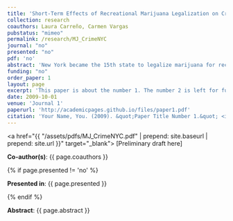 ```yaml
---
title: 'Short-Term Effects of Recreational Marijuana Legalization on Crime' 
collection: research
coauthors: Laura Carreño, Carmen Vargas
pubstatus: "mimeo"
permalink: /research/MJ_CrimeNYC
journal: "no"
presented: "no"
pdf: 'no'
abstract: 'New York became the 15th state to legalize marijuana for recreational use in 2021. With a growing share of the country legalizing cannabis, researchers and policymakers have studied the effects of its legalization on the economic and social characteristics of the states that have legalized marijuana. This analysis adds to the existing literature by exploring the implications of marijuana legalization for recreational use in New York State. Specifically, we analyze the impact of marijuana legalization on crime rates in New York City. We leverage New York Police Data and run a Two-Way Fixed Effects Difference-in-Differences model to estimate how crime rates changed after the passage of the law. We find that legalization is associated with an increase in the number of arrests for some, but not all, violent crimes in precincts where marijuana arrests were high prior to the passing of the law. The increase in crime could be related to a reallocation of police resources to other crimes, but further analysis is necessary.'
funding: "no"
order_paper: 1
layout: page
excerpt: 'This paper is about the number 1. The number 2 is left for future work.'
date: 2009-10-01
venue: 'Journal 1'
paperurl: 'http://academicpages.github.io/files/paper1.pdf'
citation: 'Your Name, You. (2009). &quot;Paper Title Number 1.&quot; <i>Journal 1</i>. 1(1).'
---
```


<a href="{{ "/assets/pdfs/MJ_CrimeNYC.pdf" | prepend: site.baseurl | prepend: site.url }}" target="_blank"> [Preliminary draft here] </a>

<p><b>Co-author(s)</b>: {{ page.coauthors }} </p>

{% if page.presented != 'no' %}
<p><b>Presented in</b>: {{ page.presented }} </p>
{% endif %}

<div class ="text"><p><b>Abstract</b>: {{ page.abstract }} </p></div>

